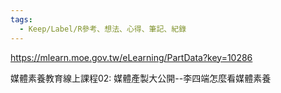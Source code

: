 ```yaml
---
tags:
  - Keep/Label/R參考、想法、心得、筆記、紀錄
---
```


https://mlearn.moe.gov.tw/eLearning/PartData?key=10286

媒體素養教育線上課程02: 媒體產製大公開--李四端怎麼看媒體素養
